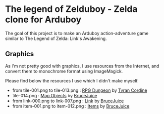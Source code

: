 # The legend of Zelduboy - Zelda clone for Arduboy

The goal of this project is to make an Arduboy action-adventure game similar to The Legend of Zelda: Link's Awakening.

## Graphics

As I'm not pretty good with graphics, I use resources from the Internet, and convert them to monochrome format using ImageMagick.

Please find below the resources I use which I didn't make myself.

* from tile-001.png to tile-013.png : [RPG Dungeon](https://opengameart.org/content/rpg-dungeon) by [Tyran Cordine](https://opengameart.org/users/tyran-cordine)
* tile-014.png : [Map Objects](https://www.spriters-resource.com/game_boy_gbc/thelegendofzeldalinksawakeningdx/sheet/9452/) by [BruceJuice](https://www.spriters-resource.com/submitter/BruceJuice/)
* from link-000.png to link-007.png : [Link](https://www.spriters-resource.com/game_boy_gbc/thelegendofzeldalinksawakeningdx/sheet/9436/) by [BruceJuice](https://www.spriters-resource.com/submitter/BruceJuice/)
* from item-001.png to item-012.png : [Items](https://www.spriters-resource.com/game_boy_gbc/thelegendofzeldalinksawakeningdx/sheet/9450/) by [BruceJuice](https://www.spriters-resource.com/submitter/BruceJuice/)
